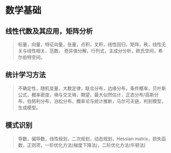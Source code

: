 # 数学基础

## 线性代数及其应用，矩阵分析

> 标量，向量，特征向量，张量，点积，叉积，线性回归，矩阵，秩，线性无关与线性相关，范数， 奇异值分解，行列式，主成分分析，欧氏空间，希尔伯特空间。

## 统计学习方法

> 不确定性，随机变量，大数定律，联合分布，边缘分布，条件概率，贝叶斯公式，概率密度，墒与交叉墒，期望，最大似然估计，正态分布/高斯分布，伯努利分布，泊松分布，概率论与统计推断，马尔可夫链，判别模型，生成模型。

## 模式识别

> 导数，偏导数，线性规划，二次规划，动态规划，Hessian matrix，损失函数，正则项，一阶优化方法(梯度下降法)，二阶优化方法(牛顿法)
